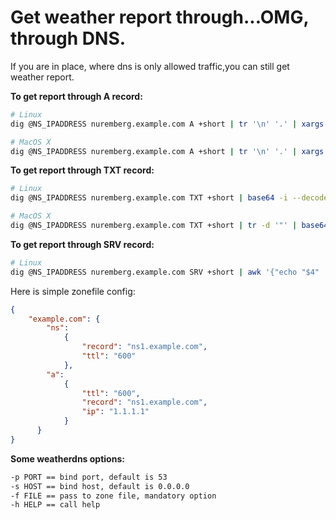 # Get weather report through...OMG, through DNS.
If you are in place, where dns is only allowed traffic,you can still get weather report.
  

**To get report through A record:**    
```bash
# Linux  
dig @NS_IPADDRESS nuremberg.example.com A +short | tr '\n' '.' | xargs -I@ python -c "import sys;print ''.join([chr(int(i)) for i in sys.argv[1].split('.')[:-1]])" @  

# MacOS X
dig @NS_IPADDRESS nuremberg.example.com A +short | tr '\n' '.' | xargs -I@ python -c "import sys;print ''.join([chr(int(i)) for i in sys.argv[1].split('.')[:-1]])" @
```

**To get report through TXT record:**    
```bash
# Linux  
dig @NS_IPADDRESS nuremberg.example.com TXT +short | base64 -i --decode  

# MacOS X
dig @NS_IPADDRESS nuremberg.example.com TXT +short | tr -d '"' | base64 -D
```

**To get report through SRV record:**
```bash
# Linux  
dig @NS_IPADDRESS nuremberg.example.com SRV +short | awk '{"echo "$4" | base64 -i --decode"|getline $4;printf "%s\nTemp %s C\nWind %s-%s km/h\n",$4,$1,$2,$3}'
```

Here is simple zonefile config:  
```json
{
    "example.com": {
        "ns":
            {
                "record": "ns1.example.com",
                "ttl": "600"
            },
        "a":
            {
                "ttl": "600",
                "record": "ns1.example.com",
                "ip": "1.1.1.1"
            }
      }
}
```

**Some weatherdns options:**  
```bash
-p PORT == bind port, default is 53
-s HOST == bind host, default is 0.0.0.0
-f FILE == pass to zone file, mandatory option
-h HELP == call help
```

